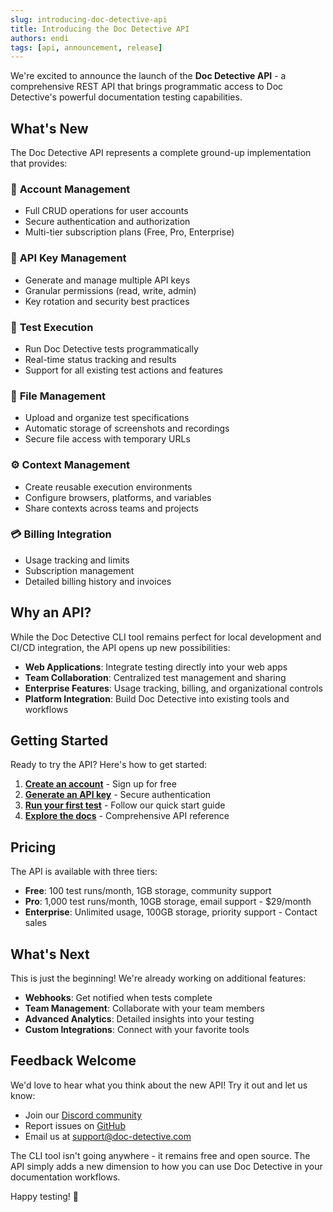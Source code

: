 ```yaml
---
slug: introducing-doc-detective-api
title: Introducing the Doc Detective API
authors: endi
tags: [api, announcement, release]
---
```


We're excited to announce the launch of the **Doc Detective API** - a comprehensive REST API that brings programmatic access to Doc Detective's powerful documentation testing capabilities.

<!--truncate-->

## What's New

The Doc Detective API represents a complete ground-up implementation that provides:

### 🔐 **Account Management**
- Full CRUD operations for user accounts
- Secure authentication and authorization
- Multi-tier subscription plans (Free, Pro, Enterprise)

### 🔑 **API Key Management** 
- Generate and manage multiple API keys
- Granular permissions (read, write, admin)
- Key rotation and security best practices

### 🚀 **Test Execution**
- Run Doc Detective tests programmatically
- Real-time status tracking and results
- Support for all existing test actions and features

### 📁 **File Management**
- Upload and organize test specifications
- Automatic storage of screenshots and recordings
- Secure file access with temporary URLs

### ⚙️ **Context Management**
- Create reusable execution environments
- Configure browsers, platforms, and variables
- Share contexts across teams and projects

### 💳 **Billing Integration**
- Usage tracking and limits
- Subscription management
- Detailed billing history and invoices

## Why an API?

While the Doc Detective CLI tool remains perfect for local development and CI/CD integration, the API opens up new possibilities:

- **Web Applications**: Integrate testing directly into your web apps
- **Team Collaboration**: Centralized test management and sharing
- **Enterprise Features**: Usage tracking, billing, and organizational controls
- **Platform Integration**: Build Doc Detective into existing tools and workflows

## Getting Started

Ready to try the API? Here's how to get started:

1. **[Create an account](/api/accounts)** - Sign up for free
2. **[Generate an API key](/api/api-keys)** - Secure authentication
3. **[Run your first test](/api/quickstart)** - Follow our quick start guide
4. **[Explore the docs](/api)** - Comprehensive API reference

## Pricing

The API is available with three tiers:

- **Free**: 100 test runs/month, 1GB storage, community support
- **Pro**: 1,000 test runs/month, 10GB storage, email support - $29/month  
- **Enterprise**: Unlimited usage, 100GB storage, priority support - Contact sales

## What's Next

This is just the beginning! We're already working on additional features:

- **Webhooks**: Get notified when tests complete
- **Team Management**: Collaborate with your team members
- **Advanced Analytics**: Detailed insights into your testing
- **Custom Integrations**: Connect with your favorite tools

## Feedback Welcome

We'd love to hear what you think about the new API! Try it out and let us know:

- Join our [Discord community](https://discord.gg/uAfSjVH7yr)
- Report issues on [GitHub](https://github.com/doc-detective/api/issues)
- Email us at support@doc-detective.com

The CLI tool isn't going anywhere - it remains free and open source. The API simply adds a new dimension to how you can use Doc Detective in your documentation workflows.

Happy testing! 🎉